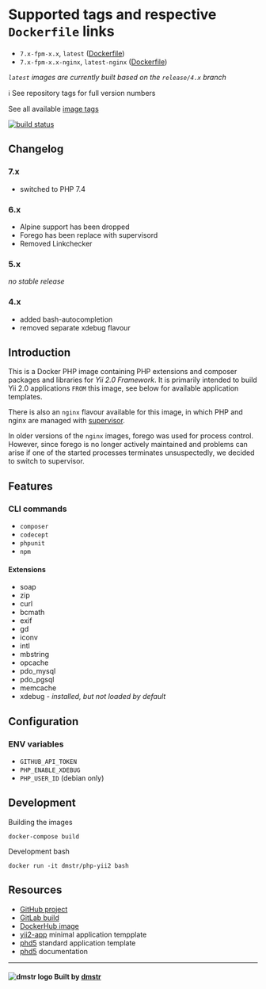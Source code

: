 Supported tags and respective `Dockerfile` links
================================================

- `7.x-fpm-x.x`, `latest` ([Dockerfile](php/Dockerfile-fpm))
- `7.x-fpm-x.x-nginx`, `latest-nginx` ([Dockerfile](nginx/Dockerfile-fpm-nginx))

*`latest` images are currently built based on the `release/4.x` branch*

:information_source: See repository tags for full version numbers

See all available [image tags](https://hub.docker.com/r/dmstr/php-yii2/tags/)

[![build status](https://git.hrzg.de/dmstr/docker-php-yii2/badges/master/build.svg)](https://git.hrzg.de/dmstr/docker-php-yii2/commits/master)

Changelog
---------

### 7.x

- switched to PHP 7.4

### 6.x

- Alpine support has been dropped
- Forego has been replace with supervisord
- Removed Linkchecker

### 5.x

*no stable release*

### 4.x

- added bash-autocompletion
- removed separate xdebug flavour


Introduction
------------

This is a Docker PHP image containing PHP extensions and composer packages and libraries for *Yii 2.0 Framework*. 
It is primarily intended to build Yii 2.0 applications `FROM` this image, see below for available application templates.

There is also an `nginx` flavour available for this image, in which PHP and nginx are managed with [supervisor](http://supervisord.org/).

In older versions of the `nginx` images, forego was used for process control. 
However, since forego is no longer actively maintained and problems can arise if one of the started processes terminates unsuspectedly, 
we decided to switch to supervisor.

Features
--------

### CLI commands

 - `composer`
 - `codecept`
 - `phpunit`
 - `npm`

#### Extensions

 - soap
 - zip
 - curl
 - bcmath
 - exif
 - gd
 - iconv
 - intl
 - mbstring
 - opcache
 - pdo_mysql
 - pdo_pgsql
 - memcache
 - xdebug - *installed, but not loaded by default*

Configuration
-------------

### ENV variables

 - `GITHUB_API_TOKEN`
 - `PHP_ENABLE_XDEBUG`
 - `PHP_USER_ID` (debian only)


Development
-----------

Building the images

    docker-compose build

Development bash    

    docker run -it dmstr/php-yii2 bash


Resources
---------  

- [GitHub project](https://github.com/dmstr/docker-php-yii2)
- [GitLab build](https://git.hrzg.de/dmstr/docker-php-yii2/builds)
- [DockerHub image](https://hub.docker.com/r/dmstr/php-yii2/)
- [yii2-app](https://github.com/dmstr/docker-yii2-app) minimal application tempplate
- [phd5](https://github.com/dmstr/phd5-app) standard application template
- [phd5](https://github.com/dmstr/docs-phd5) documentation

---

#### ![dmstr logo](http://t.phundament.com/dmstr-16-cropped.png) Built by [dmstr](http://diemeisterei.de)
